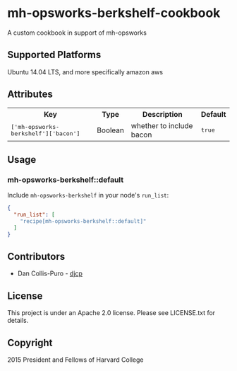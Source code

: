 # mh-opsworks-berkshelf-cookbook

A custom cookbook in support of mh-opsworks

## Supported Platforms

Ubuntu 14.04 LTS, and more specifically amazon aws

## Attributes

<table>
  <tr>
    <th>Key</th>
    <th>Type</th>
    <th>Description</th>
    <th>Default</th>
  </tr>
  <tr>
    <td><tt>['mh-opsworks-berkshelf']['bacon']</tt></td>
    <td>Boolean</td>
    <td>whether to include bacon</td>
    <td><tt>true</tt></td>
  </tr>
</table>

## Usage

### mh-opsworks-berkshelf::default

Include `mh-opsworks-berkshelf` in your node's `run_list`:

```json
{
  "run_list": [
    "recipe[mh-opsworks-berkshelf::default]"
  ]
}
```


## Contributors

* Dan Collis-Puro - [djcp](https://github.com/djcp)

## License

This project is under an Apache 2.0 license. Please see LICENSE.txt for details.

## Copyright

2015 President and Fellows of Harvard College
